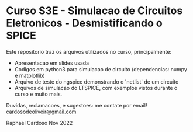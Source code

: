 # Curso S3E - Simulacao de Circuitos Eletronicos - Desmistificando o SPICE

Este repositorio traz os arquivos utilizados no curso, principalmente:
- Apresentacao em slides usada
- Codigos em python3 para simulacao de circuito (dependencias: numpy e matplotlib)
- Arquivo de teste do ngspice demonstrando o 'netlist' de um circuito
- Arquivos de simulacao do LTSPICE, com exemplos vistos durante o curso e muito mais.

Duvidas, reclamacoes, e sugestoes: me contate por email!
cardosodeoliveir@gmail.com

Raphael Cardoso
Nov 2022
